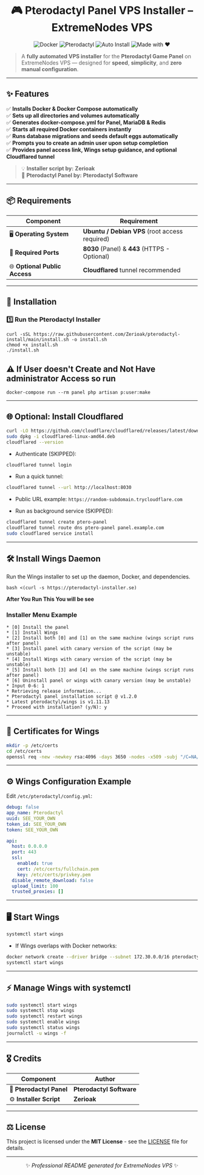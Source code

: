 <div align="center">

# 🎮 **Pterodactyl Panel VPS Installer – ExtremeNodes VPS**

![Docker](https://img.shields.io/badge/Docker-Automated-blue)
![Pterodactyl](https://img.shields.io/badge/Pterodactyl-Panel-green)
![Auto Install](https://img.shields.io/badge/Installer-Fully%20Automated-orange)
![Made with ❤️](https://img.shields.io/badge/Made%20with-❤️-ff69b4)

</div>

> A **fully automated VPS installer** for the **Pterodactyl Game Panel** on ExtremeNodes VPS — designed for **speed**, **simplicity**, and **zero manual configuration**.

---

## ✨ **Features**

✅ **Installs Docker & Docker Compose automatically**  
✅ **Sets up all directories and volumes automatically**  
✅ **Generates docker-compose.yml for Panel, MariaDB & Redis**  
✅ **Starts all required Docker containers instantly**  
✅ **Runs database migrations and seeds default eggs automatically**  
✅ **Prompts you to create an admin user upon setup completion**  
✅ **Provides panel access link, Wings setup guidance, and optional Cloudflared tunnel**

> 💡 **Installer script by:** **Zerioak**  
> 🐉 **Pterodactyl Panel by:** **Pterodactyl Software**

---

## 📦 **Requirements**

| Component | Requirement |
|-----------|------------|
| 🖥️ **Operating System** | **Ubuntu / Debian VPS** (root access required) |
| 🔌 **Required Ports** | **8030** (Panel) & **443** (HTTPS - Optional) |
| 🌐 **Optional Public Access** | **Cloudflared** tunnel recommended |

---

## 🚀 **Installation**

### **1️⃣ Run the Pterodactyl Installer**

```
curl -sSL https://raw.githubusercontent.com/Zerioak/pterodactyl-install/main/install.sh -o install.sh
chmod +x install.sh
./install.sh
```
## ⚠️ **If User doesn't Create and Not Have administrator Access so run**
```
docker-compose run --rm panel php artisan p:user:make
```

---

## 🌐 **Optional: Install Cloudflared**

```bash
curl -LO https://github.com/cloudflare/cloudflared/releases/latest/download/cloudflared-linux-amd64.deb
sudo dpkg -i cloudflared-linux-amd64.deb
cloudflared --version
```

- Authenticate (SKIPPED):

```bash
cloudflared tunnel login
```

- Run a quick tunnel:

```bash
cloudflared tunnel --url http://localhost:8030
```

- Public URL example: `https://random-subdomain.trycloudflare.com`

- Run as background service (SKIPPED):

```bash
cloudflared tunnel create ptero-panel
cloudflared tunnel route dns ptero-panel panel.example.com
sudo cloudflared service install
```

---

## 🛠️ **Install Wings Daemon**

Run the Wings installer to set up the daemon, Docker, and dependencies.
```
bash <(curl -s https://pterodactyl-installer.se)
```
**After You Run This You will be see**

### **Installer Menu Example**

```text
* [0] Install the panel
* [1] Install Wings
* [2] Install both [0] and [1] on the same machine (wings script runs after panel)
* [3] Install panel with canary version of the script (may be unstable)
* [4] Install Wings with canary version of the script (may be unstable)
* [5] Install both [3] and [4] on the same machine (wings script runs after panel)
* [6] Uninstall panel or wings with canary version (may be unstable)
* Input 0-6: 1
* Retrieving release information...
* Pterodactyl panel installation script @ v1.2.0
* Latest pterodactyl/wings is v1.11.13
* Proceed with installation? (y/N): y
```

---

## 🔐 **Certificates for Wings**

```bash
mkdir -p /etc/certs
cd /etc/certs
openssl req -new -newkey rsa:4096 -days 3650 -nodes -x509 -subj "/C=NA/ST=NA/L=NA/O=NA/CN=Generic SSL Certificate" -keyout privkey.pem -out fullchain.pem
```

---

## ⚙️ **Wings Configuration Example**

Edit `/etc/pterodactyl/config.yml`:

```yaml
debug: false
app_name: Pterodactyl
uuid: SEE_YOUR_OWN
token_id: SEE_YOUR_OWN
token: SEE_YOUR_OWN

api:
  host: 0.0.0.0
  port: 443
  ssl:
    enabled: true
    cert: /etc/certs/fullchain.pem
    key: /etc/certs/privkey.pem
  disable_remote_download: false
  upload_limit: 100
  trusted_proxies: []
```

---

## 🖥️ **Start Wings**

```bash
systemctl start wings
```

- If Wings overlaps with Docker networks:

```bash
docker network create --driver bridge --subnet 172.30.0.0/16 pterodactyl_nw
systemctl start wings
```

---

## ⚡ **Manage Wings with systemctl**

```bash
sudo systemctl start wings
sudo systemctl stop wings
sudo systemctl restart wings
sudo systemctl enable wings
sudo systemctl status wings
journalctl -u wings -f
```

---

## 🎖️ **Credits**

| Component | Author |
|-----------|--------|
| 🐉 **Pterodactyl Panel** | **Pterodactyl Software** |
| ⚙️ **Installer Script** | **Zerioak** |

---

## ⚖️ **License**

This project is licensed under the **MIT License** - see the [LICENSE](LICENSE) file for details.

---

<div align="center">

✨ _Professional README generated for ExtremeNodes VPS_ ✨

</div>
